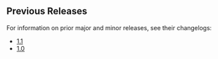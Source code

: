## Previous Releases
For information on prior major and minor releases, see their changelogs:
- [1.1](https://github.com/dbt-labs/dbt-redshift/blob/1.1.latest/CHANGELOG.md)
- [1.0](https://github.com/dbt-labs/dbt-redshift/blob/1.0.latest/CHANGELOG.md)

